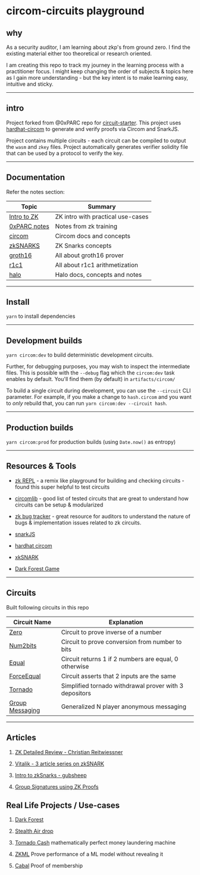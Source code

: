 # circom-circuits playground

## why
As a security auditor, I am learning about zkp's from ground zero. I find the existing material either too theoretical or research oriented.

I am creating this repo to track my journey in the learning process with a practitioner focus. I might keep changing the order of subjects & topics here as I gain more understanding - but the key intent is to make learning easy, intuitive and sticky.

---

## intro
Project forked from @0xPARC repo for [circuit-starter](https://github.com/0xPARC/circom-starter). This project uses [hardhat-circom](https://github.com/projectsophon/hardhat-circom) to generate and verify proofs via Circom and SnarkJS.

Project contains multiple circuits - each circuit can be compiled to output the `wasm` and `zkey` files. Project automatically generates verifier solidity file that can be used by a protocol to verify the key.

---

## Documentation
Refer the notes section:

| Topic | Summary |
|-----|-----------|
| [Intro to ZK](./notes/intro2zk.md)   | ZK intro with practical use-cases         |   
| [0xPARC notes](./notes/oxparc-notes.md)   | Notes from zk training         |   
| [circom](./notes/circom.md)     | Circom docs and concepts         |
| [zkSNARKS](./notes/zkSNARKs.md)     | ZK Snarks concepts         |
| [groth16](./notes/groth16.md)   | All about groth16 prover         |
| [r1c1](./notes/r1c1.md)         | All about r1c1 arithmetization         |
| [halo](./notes/halo.md)         | Halo docs, concepts and notes         |

---

## Install

`yarn` to install dependencies

---

## Development builds

`yarn circom:dev` to build deterministic development circuits.

Further, for debugging purposes, you may wish to inspect the intermediate files. This is possible with the `--debug` flag which the `circom:dev` task enables by default. You'll find them (by default) in `artifacts/circom/`

To build a single circuit during development, you can use the `--circuit` CLI parameter. For example, if you make a change to `hash.circom` and you want to _only_ rebuild that, you can run `yarn circom:dev --circuit hash`.

---

## Production builds

`yarn circom:prod` for production builds (using `Date.now()` as entropy)

---

## Resources & Tools

- [zk REPL](https://zkrepl.dev/) - a remix like playground for building and checking circuits - found this super helpful to test circuits

- [circomlib](https://github.com/iden3/circomlib/tree/master/circuits) - good list of tested circuits that are great to understand how circuits can be setup & modularized

- [zk bug tracker](https://github.com/0xPARC/zk-bug-tracker?tab=readme-ov-file#dark-forest-1) - great resource for auditors to understand the nature of bugs & implementation issues related to zk circuits. 

- [snarkJS](https://github.com/iden3/snarkjs) 

- [hardhat circom](https://github.com/projectsophon/hardhat-circom)

- [xkSNARK](https://github.com/akosba/xjsnark)

- [Dark Forest Game](zkga.me)
---

## Circuits

Built following circuits in this repo

| Circuit Name | Explanation |
|--------------|-------------|
| [Zero](./circuits/zero.circom)     | Circuit to prove inverse of a number|
| [Num2bits](./circuits/num2bits.circom)     | Circuit to prove conversion from number to bits|
| [Equal](./circuits/equal.circom)     | Circuit returns 1 if 2 numbers are equal, 0 otherwise|
| [ForceEqual](./circuits/forceEqual.circom)     | Circuit asserts that 2 inputs are the same|
| [Tornado](./circuits/tornadocash3.circom)     | Simplified tornado withdrawal prover with 3 depositors|
| [Group Messaging](./circuits/groupSignatures.circom)     | Generalized N player anonymous messaging|

--- 

## Articles

1. [ZK Detailed Review - Christian Reitwiessner](https://blog.ethereum.org/2016/12/05/zksnarks-in-a-nutshell) 

2. [Vitalik - 3 article series on zkSNARK](https://medium.com/@VitalikButerin/quadratic-arithmetic-programs-from-zero-to-hero-f6d558cea649)

3. [Intro to zkSnarks - gubsheep](https://blog.zkga.me/intro-to-zksnarks)

4. [Group Signatures using ZK Proofs](https://github.com/gubsheep/zk-group-sigs)

## Real Life Projects / Use-cases

1. [Dark Forest](https://zkga.me/)

2. [Stealth Air drop](https://github.com/stealthdrop/stealthdrop)

3. [Tornado Cash](??)
mathematically perfect money laundering machine

4. [ZKML](??)
Prove performance of a ML model without revealing it

5. [Cabal](cabal.xyz)
Proof of membership